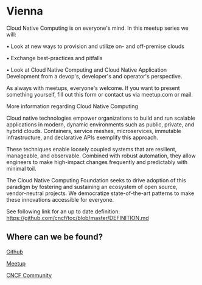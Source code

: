 # Vienna

Cloud Native Computing is on everyone's mind. In this meetup series we will:


• Look at new ways to provision and utilize on- and off-premise clouds


• Exchange best-practices and pitfalls


• Look at Cloud Native Computing and Cloud Native Application Development from a devop's, developer's and operator's perspective.


As always with meetups, everyone's welcome. If you want to present something yourself, fill out this form or  contact us via meetup.com or mail.


More information regarding Cloud Native Computing


Cloud native technologies empower organizations to build and run scalable applications in modern, dynamic environments such as public, private, and hybrid clouds. Containers, service meshes, microservices, immutable infrastructure, and declarative APIs exemplify this approach.


These techniques enable loosely coupled systems that are resilient, manageable, and observable. Combined with robust automation, they allow engineers to make high-impact changes frequently and predictably with minimal toil.


The Cloud Native Computing Foundation seeks to drive adoption of this paradigm by fostering and sustaining an ecosystem of open source, vendor-neutral projects. We democratize state-of-the-art patterns to make these innovations accessible for everyone.

See following link for an up to date definition:
https://github.com/cncf/toc/blob/master/DEFINITION.md

## Where can we be found?

[Github](https://github.com/cloudnativecomputingvienna/cncv)

[Meetup](https://www.meetup.com/cloud-native-computing-vienna/)

[CNCF Community](https://community.cncf.io/cloud-native-vienna/)
